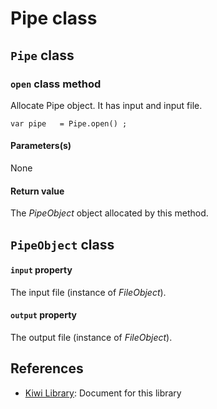 # Pipe class

## `Pipe` class
### `open` class method
Allocate Pipe object. It has input and input file.
````
var pipe   = Pipe.open() ;
````
#### Parameters(s)
None
#### Return value
The *PipeObject* object allocated by this method.

## `PipeObject` class
#### `input` property
The input file (instance of *FileObject*).
#### `output` property
The output file (instance of *FileObject*).

## References
* [Kiwi Library](https://github.com/steelwheels/KiwiScript/blob/master/KiwiLibrary/Document/Library.md): Document for this library

